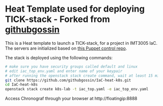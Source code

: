 # Heat Template used for deploying TICK-stack - Forked from [githubgossin](https://github.com/githubgossin/IaC-heat-k8s)

This is a Heat template to launch a TICK-stack, for a project in IMT3005 IaC. The servers are initialized based on [this Puppet control repo](https://github.com/amojamo/imt3005tick).

The stack is deployed using the following commands:
```bash
# make sure you have security groups called default and linux
# edit iac_top_env.yaml and enter name of your keypair
# after running the openstack stack create command, wait at least 15 minutes for everything to get up and running
git clone https://github.com/githubgossin/IaC-heat-k8s.git
cd IaC-heat-k8s
openstack stack create k8s-lab -t iac_top.yaml -e iac_top_env.yaml
```
Access Chronograf through your browser at http://floatingip:8888
